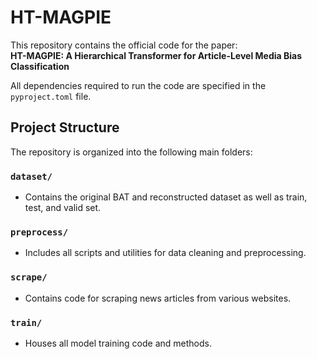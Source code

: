 # HT-MAGPIE

This repository contains the official code for the paper:  
**HT-MAGPIE: A Hierarchical Transformer for Article-Level Media Bias Classification**

All dependencies required to run the code are specified in the `pyproject.toml` file.

## Project Structure

The repository is organized into the following main folders:

### `dataset/`

- Contains the original BAT and reconstructed dataset as well as train, test, and valid set.

### `preprocess/`

- Includes all scripts and utilities for data cleaning and preprocessing.

### `scrape/`

- Contains code for scraping news articles from various websites.

### `train/`

- Houses all model training code and methods.